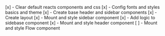 [x] - Clear default reacts components and css
[x] - Config fonts and styles basics and theme
[x] - Create base header and sidebar components
[x] - Create layout 
[x] - Mount and style sidebar component
[x] - Add logic to sidebase component
[x] - Mount and style header component
[ ] - Mount and style Flow component